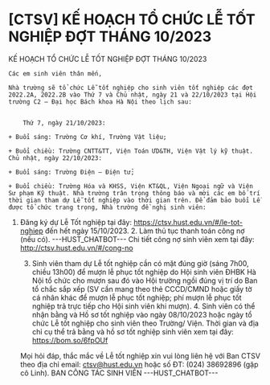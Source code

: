 # [CTSV] KẾ HOẠCH TỔ CHỨC LỄ TỐT NGHIỆP ĐỢT THÁNG 10/2023

KẾ HOẠCH TỔ CHỨC LỄ TỐT NGHIỆP ĐỢT THÁNG 10/2023
        
	Các em sinh viên thân mến,

	Nhà trường sẽ tổ chức Lễ tốt nghiệp cho sinh viên tốt nghiệp các đợt 2022.2A, 2022.2B vào Thứ 7 và Chủ nhật, ngày 21 và 22/10/2023 tại Hội trường C2 – Đại học Bách khoa Hà Nội theo lịch sau:

	
		Thứ 7, ngày 21/10/2023:

	+ Buổi sáng: Trường Cơ khí, Trường Vật liệu;

	+ Buổi chiều: Trường CNTT&TT, Viện Toán ƯD&TH, Viện Vật lý kỹ thuật. Chủ nhật, ngày 22/10/2023:

	+ Buổi sáng: Trường Điện – Điện tử;

	+ Buổi chiều: Trường Hóa và KHSS, Viện KT&QL, Viện Ngoại ngữ và Viện Sư phạm Kỹ thuật. Nhà trường trân trọng thông báo và mời các em bố trí thời gian tham dự Lễ tốt nghiệp vào thời gian trên. Để đảm bảo buổi Lễ được tổ chức trang trọng, Nhà trường đề nghị sinh viên:
1. Đăng ký dự Lễ Tốt nghiệp tại đây: https://ctsv.hust.edu.vn/#/le-tot-nghiep đến hết ngày 15/10/2023. 2. Làm thủ tục thanh toán công nợ (nếu có). 
 ---HUST_CHATBOT---
Chi tiết công nợ sinh viên xem tại đây: http://ctsv.hust.edu.vn/#/cong-no

	3. Sinh viên tham dự Lễ tốt nghiệp cần có mặt đúng giờ (sáng 7h00, chiều 13h00) để mượn lễ phục tốt nghiệp do Hội sinh viên ĐHBK Hà Nội tổ chức cho mượn sau đó vào Hội trường ngồi đúng vị trí do Ban tổ chắc sắp xếp (SV cần mang theo thẻ CCCD/CMND hoặc giấy tờ cá nhân khác để mượn lễ phục tốt nghiệp; phí mượn lễ phục tốt nghiệp trả trực tiếp cho Hội sinh viên khi mượn). 4. Sinh viên có thể nhận bằng và Hồ sơ tốt nghiệp vào ngày 08/10/2023 hoặc ngày tổ chức Lễ tốt nghiệp cho sinh viên theo Trường/ Viện. Thời gian và địa chỉ cụ thể trả bằng và hồ sơ tốt nghiệp sinh viên xem tại đây: https://bom.so/6fpOUf

	Mọi hỏi đáp, thắc mắc về Lễ tốt nghiệp xin vui lòng liên hệ với Ban CTSV theo địa chỉ email: ctsv@hust.edu.vn hoặc số ĐT: (024) 38692896 (gặp cô Linh). BAN CÔNG TÁC SINH VIÊN 
 ---HUST_CHATBOT---